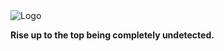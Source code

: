 <picture>
  <!-- dark -->
  <source media="(prefers-color-scheme: dark)" srcset="https://raw.githubusercontent.com/Zedion69/RISE/refs/heads/main/RISE.png](https://raw.githubusercontent.com/Zedion69/RISE/refs/heads/main/RISEDARK.png">
  
  <!-- light -->
  <source media="(prefers-color-scheme: light)" srcset="https://raw.githubusercontent.com/Zedion69/RISE/refs/heads/main/RISE.png](https://raw.githubusercontent.com/Zedion69/RISE/refs/heads/main/RISE.PNG">
  
  <img src="https://raw.githubusercontent.com/Zedion69/RISE/refs/heads/main/RISE_light.png" alt="Logo">
</picture>
<p><strong>Rise up to the top being completely undetected.</strong></p>
